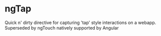ngTap
=====

Quick n' dirty directive for capturing 'tap' style interactions on a webapp. Superseded by ngTouch natively supported by Angular
